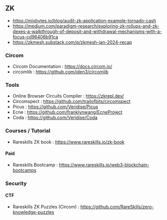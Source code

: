 ## ZK
- https://mixbytes.io/blog/audit-zk-application-example-tornado-cash
- https://medium.com/paradigm-research/exploring-zk-rollups-and-zk-dexes-a-walkthrough-of-deposit-and-withdrawal-mechanisms-with-a-focus-cd96406b91ca
- https://zkmesh.substack.com/p/zkmesh-jan-2024-recap

### Circom
- Circom Documentation : https://docs.circom.io/
- circomlib : https://github.com/iden3/circomlib

### Tools
- Online Browser Circuits Compiler : https://zkrepl.dev/
- Circomspect : https://github.com/trailofbits/circomspect
- Picus : https://github.com/Veridise/Picus
- Ecne : https://github.com/franklynwang/EcneProject
- Coda : https://github.com/Veridise/Coda

### Courses / Tutorial
- Rareskills ZK book : https://www.rareskills.io/zk-book

#### Paid
- Rareskills Bootcamp : https://www.rareskills.io/web3-blockchain-bootcamps

### Security
#### CTF
- Rareskills ZK Puzzles (Circom) : https://github.com/RareSkills/zero-knowledge-puzzles